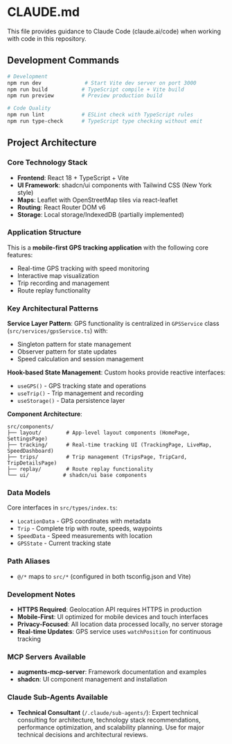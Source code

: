 # CLAUDE.md

This file provides guidance to Claude Code (claude.ai/code) when working with code in this repository.

## Development Commands

```bash
# Development
npm run dev              # Start Vite dev server on port 3000
npm run build           # TypeScript compile + Vite build
npm run preview         # Preview production build

# Code Quality
npm run lint            # ESLint check with TypeScript rules
npm run type-check      # TypeScript type checking without emit
```

## Project Architecture

### Core Technology Stack
- **Frontend**: React 18 + TypeScript + Vite
- **UI Framework**: shadcn/ui components with Tailwind CSS (New York style)
- **Maps**: Leaflet with OpenStreetMap tiles via react-leaflet
- **Routing**: React Router DOM v6
- **Storage**: Local storage/IndexedDB (partially implemented)

### Application Structure
This is a **mobile-first GPS tracking application** with the following core features:
- Real-time GPS tracking with speed monitoring
- Interactive map visualization
- Trip recording and management
- Route replay functionality

### Key Architectural Patterns

**Service Layer Pattern**: GPS functionality is centralized in `GPSService` class (`src/services/gpsService.ts`) with:
- Singleton pattern for state management
- Observer pattern for state updates
- Speed calculation and session management

**Hook-based State Management**: Custom hooks provide reactive interfaces:
- `useGPS()` - GPS tracking state and operations
- `useTrip()` - Trip management and recording
- `useStorage()` - Data persistence layer

**Component Architecture**:
```
src/components/
├── layout/        # App-level layout components (HomePage, SettingsPage)
├── tracking/      # Real-time tracking UI (TrackingPage, LiveMap, SpeedDashboard)
├── trips/         # Trip management (TripsPage, TripCard, TripDetailsPage)
├── replay/        # Route replay functionality
└── ui/           # shadcn/ui base components
```

### Data Models
Core interfaces in `src/types/index.ts`:
- `LocationData` - GPS coordinates with metadata
- `Trip` - Complete trip with route, speeds, waypoints
- `SpeedData` - Speed measurements with location
- `GPSState` - Current tracking state

### Path Aliases
- `@/*` maps to `src/*` (configured in both tsconfig.json and Vite)

### Development Notes
- **HTTPS Required**: Geolocation API requires HTTPS in production
- **Mobile-First**: UI optimized for mobile devices and touch interfaces
- **Privacy-Focused**: All location data processed locally, no server storage
- **Real-time Updates**: GPS service uses `watchPosition` for continuous tracking

### MCP Servers Available
- **augments-mcp-server**: Framework documentation and examples
- **shadcn**: UI component management and installation

### Claude Sub-Agents Available
- **Technical Consultant** (`/.claude/sub-agents/`): Expert technical consulting for architecture, technology stack recommendations, performance optimization, and scalability planning. Use for major technical decisions and architectural reviews.